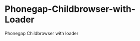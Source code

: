 Phonegap-Childbrowser-with-Loader
=================================

Phonegap Childbrowser with loader